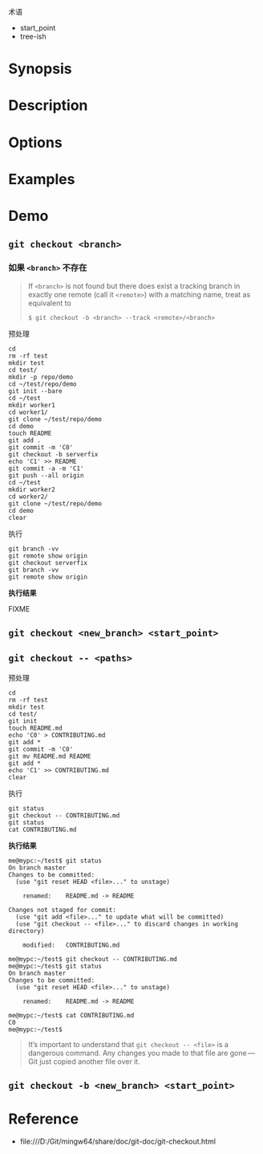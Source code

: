 术语

- start_point
- tree-ish


# Synopsis


# Description


# Options


# Examples


# Demo
## `git checkout <branch>`
### 如果 `<branch>` 不存在
> If `<branch>` is not found but there does exist a tracking branch in exactly one remote (call it `<remote>`) with a matching name, treat as equivalent to
> 
>     $ git checkout -b <branch> --track <remote>/<branch>

预处理

    cd
    rm -rf test
    mkdir test
    cd test/
    mkdir -p repo/demo
    cd ~/test/repo/demo
    git init --bare
    cd ~/test
    mkdir worker1
    cd worker1/
    git clone ~/test/repo/demo
    cd demo
    touch README
    git add .
    git commit -m 'C0'
    git checkout -b serverfix
    echo 'C1' >> README
    git commit -a -m 'C1'
    git push --all origin
    cd ~/test
    mkdir worker2
    cd worker2/
    git clone ~/test/repo/demo
    cd demo
    clear

执行

    git branch -vv
    git remote show origin
    git checkout serverfix
    git branch -vv
    git remote show origin

**执行结果**

FIXME


## `git checkout <new_branch> <start_point>`


## `git checkout -- <paths>`
预处理

    cd
    rm -rf test
    mkdir test
    cd test/
    git init
    touch README.md
    echo 'C0' > CONTRIBUTING.md
    git add *
    git commit -m 'C0'
    git mv README.md README
    git add *
    echo 'C1' >> CONTRIBUTING.md
    clear

执行

    git status
    git checkout -- CONTRIBUTING.md
    git status
    cat CONTRIBUTING.md

**执行结果**

    me@mypc:~/test$ git status
    On branch master
    Changes to be committed:
      (use "git reset HEAD <file>..." to unstage)

        renamed:    README.md -> README

    Changes not staged for commit:
      (use "git add <file>..." to update what will be committed)
      (use "git checkout -- <file>..." to discard changes in working directory)

        modified:   CONTRIBUTING.md

    me@mypc:~/test$ git checkout -- CONTRIBUTING.md
    me@mypc:~/test$ git status
    On branch master
    Changes to be committed:
      (use "git reset HEAD <file>..." to unstage)

        renamed:    README.md -> README

    me@mypc:~/test$ cat CONTRIBUTING.md
    C0
    me@mypc:~/test$ 


> It’s important to understand that `git checkout -- <file>` is a dangerous command. Any changes you made to that file are gone — Git just copied another file over it.


## `git checkout -b <new_branch> <start_point>`


# Reference
- file:///D:/Git/mingw64/share/doc/git-doc/git-checkout.html
